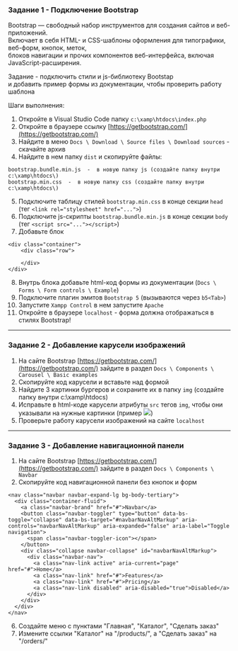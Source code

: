 ### Задание 1 - Подключение Bootstrap

Bootstrap — свободный набор инструментов для создания сайтов и веб-приложений.  
Включает в себя HTML- и CSS-шаблоны оформления для типографики, веб-форм, кнопок, меток,  
блоков навигации и прочих компонентов веб-интерфейса, включая JavaScript-расширения.

Задание - подключить стили и js-библиотеку Bootstap   
и добавить пример формы из документации, чтобы проверить работу шаблона

Шаги выполнения:
1. Откройте в Visual Studio Code папку `c:\xamp\htdocs\index.php`
2. Откройте в браузере ссылку [https://getbootstrap.com/](https://getbootstrap.com/)
3. Найдите в меню `Docs \ Download \ Source files \ Download sources` - скачайте архив
4. Найдите в нем папку `dist` и скопируйте файлы:
```
bootstrap.bundle.min.js  -  в новую папку js (создайте папку внутри c:\xamp\htdocs\)
bootstrap.min.css  -  в новую папку css (создайте папку внутри c:\xamp\htdocs\)
```
5. Подключите таблицу стилей `bootstrap.min.css` в конце секции `head` (тег `<link rel="stylesheet" href="...">`)
6. Подключите js-скрипты `bootstrap.bundle.min.js` в конце секции `body` (тег `<script src="..."></script>`)
7. Добавьте блок
```
<div class="container">
	<div class="row">

	</div>
</div>
```
8. Внутрь блока добавьте html-код формы из документации (`Docs \ Forms \ Form controls \ Example`)
9. Подключите плагин эмитов `Bootstrap 5` (вызываются через `b5<Tab>`)  
10. Запустите `Xampp Control` в нем запустите `Apache`
11. Откройте в браузере `localhost` - форма должна отображаться в стилях Bootstrap!
<hr>

### Задание 2 - Добавление карусели изображений

1. На сайте Bootstrap  [https://getbootstrap.com/](https://getbootstrap.com/) зайдите в раздел `Docs \ Components \ Carousel \ Basic examples`
2. Скопируйте код карусели и вставьте над формой
3. Найдите 3 картинки бургеров и сохраните их в папку `img` (создайте папку внутри c:\xamp\htdocs\)
4. Исправьте в html-коде карусели атрибуты `src` тегов `img`, чтобы они указывали на нужные картинки (пример <img src="./img/image1.png">)
5. Проверьте работу карусели изображений на сайте `localhost`
<hr>

### Задание 3 - Добавление навигационной панели

1. На сайте Bootstrap  [https://getbootstrap.com/](https://getbootstrap.com/) зайдите в раздел `Docs \ Components \ Navbar`
2. Скопируйте код навигационной панели без кнопок и форм
```
<nav class="navbar navbar-expand-lg bg-body-tertiary">
  <div class="container-fluid">
    <a class="navbar-brand" href="#">Navbar</a>
    <button class="navbar-toggler" type="button" data-bs-toggle="collapse" data-bs-target="#navbarNavAltMarkup" aria-controls="navbarNavAltMarkup" aria-expanded="false" aria-label="Toggle navigation">
      <span class="navbar-toggler-icon"></span>
    </button>
    <div class="collapse navbar-collapse" id="navbarNavAltMarkup">
      <div class="navbar-nav">
        <a class="nav-link active" aria-current="page" href="#">Home</a>
        <a class="nav-link" href="#">Features</a>
        <a class="nav-link" href="#">Pricing</a>
        <a class="nav-link disabled" aria-disabled="true">Disabled</a>
      </div>
    </div>
  </div>
</nav>
```
6. Создайте меню с пунктами "Главная", "Каталог", "Сделать заказ"
7. Измените ссылки "Каталог" на "/products/", а "Сделать заказ" на "/orders/"
